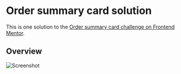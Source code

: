 # Order summary card solution
This is one solution to the [Order summary card challenge on Frontend Mentor](https://www.frontendmentor.io/challenges/order-summary-component-QlPmajDUj).

## Overview
![Screenshot](https://i.imgur.com/dgAfGLZ.png)
